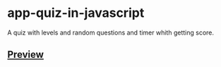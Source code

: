 # app-quiz-in-javascript
A quiz with levels and random questions and timer whith getting score.

## [Preview](https://otmani98.github.io/App-Quiz/)
